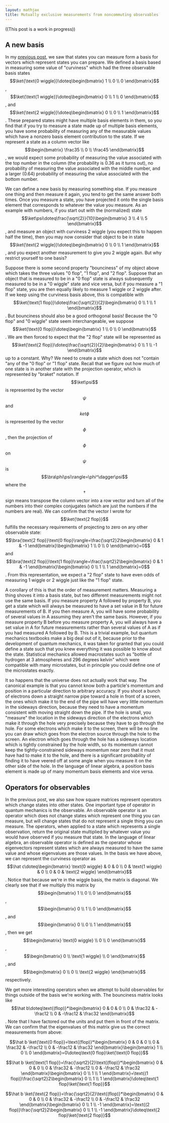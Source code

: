 ```yaml
---
layout: mathjax
title: Mutually exclusive measurements from noncommuting observables
---
```


((This post is a work in progress))

## A new basis

In my [previous post](https://quark.rodeo/2024/10/25/quantumStates.html), we saw that states you can measure form a basis for vectors which represent states you can prepare. We defined a basis based in measuring some value of "curviness" which had the three observable basis states $$\ket{\text{0 wiggle}}\doteq\begin{bmatrix} 1 \\ 0 \\ 0 \end{bmatrix}$$, $$\ket{\text{1 wiggle}}\doteq\begin{bmatrix} 0 \\ 1 \\ 0 \end{bmatrix}$$, and $$\ket{\text{2 wiggle}}\doteq\begin{bmatrix} 0 \\ 0 \\ 1 \end{bmatrix}$$. These prepared states might have multiple basis elements in them, so you find that if you try to measure a state made up of multiple basis elements, you have some probability of measuring any of the measurable values which have a nonzero basis element contribution to the state. If we represent a state as a column vector like $$\begin{bmatrix} \frac35 \\ 0 \\ \frac45 \end{bmatrix}$$, we would expect some probability of measuring the value associated with the top number in the column (the probability is 0.36 as it turns out), no probability of measuring the value associated with the middle number, and a larger (0.64) probability of measuring the value associated with the bottom number.

We can define a new basis by measuring something else. If you measure one thing and then measure it again, you tend to get the same answer both times. Once you measure a state, you have projected it onto the single basis element that corresponds to whatever the value you measure. As an example with numbers, if you start out with the (normalized) state $$\ket\psi\doteq\frac{\sqrt{2}}{10}\begin{bmatrix} 3 \\ 4 \\ 5 \end{bmatrix}$$, and measure an object with curviness 2 wiggle (you expect this to happen half the time), then you may now consider that object to be in state $$\ket{\text{2 wiggle}}\doteq\begin{bmatrix} 0 \\ 0 \\ 1 \end{bmatrix}$$, and you expect another measurement to give you 2 wiggle again. But why restrict yourself to one basis?

Suppose there is some second property "bounciness" of my object above which takes the three values "0 flop", "1 flop", and "2 flop". Suppose that an object that is measured to be in a "0 flop" state is always subsequently measured to be in a "0 wiggle" state and vice versa, but if you measure a "1 flop" state, you are then equally likely to measure 1 wiggle or 2 wiggle after. If we keep using the curviness basis above, this is compatible with $$\ket{\text{1 flop}}\doteq\frac{\sqrt{2}}{2}\begin{bmatrix} 0 \\ 1 \\ 1 \end{bmatrix}$$. But bounciness should also be a good orthogonal basis! Because the "0 flop" and "0 wiggle" state seem interchangeable, we suppose $$\ket{\text{0 flop}}\doteq\begin{bmatrix} 1 \\ 0 \\ 0 \end{bmatrix}$$. We are then forced to expect that the "2 flop" state will be represented as $$\ket{\text{2 flop}}\doteq\frac{\sqrt{2}}{2}\begin{bmatrix} 0 \\ 1 \\ -1 \end{bmatrix}$$ up to a constant. Why? We need to create a state which does not "contain "any of the "0 flop" or "1 flop" state. Recall that we figure out how much of one state is in another state with the projection operator, which is represented by "braket" notation. If $$\ket\psi$$ is represented by the vector $$\psi$$ and $$ket\phi$$ is represented by the vector $$\phi$$, then the projection of $$\phi$$ on $$\psi$$ is $$\bra\phi\psi\rangle=\phi^\dagger\psi$$ where the $$\dagger$$ sign means transpose the column vector into a row vector and turn all of the numbers into their complex conjugates (which are just the numbers if the numbers are real). We can confirm that the vector I wrote for $$\ket{\text{2 flop}}$$ fulfills the necessary requirements of projecting to zero on any other observable state: $$\bra{\text{2 flop}}\text{0 flop}\rangle=\frac{\sqrt2}2\begin{bmatrix} 0 & 1 & -1 \end{bmatrix}\begin{bmatrix} 1 \\ 0 \\ 0 \end{bmatrix}=0$$ and $$\bra{\text{2 flop}}\text{1 flop}\rangle=\frac{\sqrt2}2\begin{bmatrix} 0 & 1 & -1 \end{bmatrix}\begin{bmatrix} 0 \\ 1 \\ 1 \end{bmatrix}=0$$. From this representation, we expect a "2 flop" state to have even odds of measuring 1 wiggle or 2 wiggle just like the "1 flop" state.

A corollary of this is that the order of measurement matters. Measuring a thing shoves it into a basis state, but two different measurements might not use the same basis. If you measure property A followed by property B, you get a state which will always be measured to have a set value in B for future measurements of B. If you then measure A, you will have some probability of several values in A assuming they aren't the same basis. However, if you measure property B before you measure property A, you will always have a set value in A for future measurements rather than several values of A as if you had measured A followed by B. This is a trivial example, but quantum mechanics textbooks make a big deal out of it, because prior to the development of quantum mechanics, it was taken for granted that you could define a state such that you knew everything it was possible to know about the state. Statistical mechanics allowed macrostates such as "bottle of hydrogen at 3 atmospheres and 296 degrees kelvin" which were compatible with many microstates, but in principle you could define one of the microstates exactly.

It so happens that the universe does not actually work that way. The canonical example is that you cannot know both a particle's momentum and position in a particular direction to arbitrary accuracy. If you shoot a bunch of electrons down a straight narrow pipe toward a hole in front of a screen, the ones which make it to the end of the pipe will have very little momentum in the sideways direction, because they need to have a momentum consistent with moving straight down the pipe. If the hole is small, you "measure" the location in the sideways direction of the electrons which make it through the hole very precisely because they have to go through the hole. For some electrons which make it to the screen, there will be no line you can draw which goes from the electron source through the hole to the screen. An electron which goes through the hole has a sideways location which is tightly constrained by the hole width, so its momentum cannot keep the tightly-constrained sideways momentum near zero that it must have had to make it to the hole, and there is a significant probability of finding it to have veered off at some angle when you measure it on the other side of the hole. In the language of linear algebra, a position basis element is made up of many momentum basis elements and vice versa.

## Operators for observables

In the previous post, we also saw how square matrices represent operators which change states into other states. One important type of operator in quantum mechanics is the observable. An observable operator is an operator which does not change states which represent one thing you can measure, but will change states that do not represent a single thing you can measure. The operators, when applied to a state which represents a single observation, return the original state multiplied by whatever value you would have observed if you measure that state. In the language of linear algebra, an observable operator is defined as the operator whose eigenvectors represent states which are always measured to have the same value and whose eigenvalues are those values. In the basis we have above, we can represent the curviness operator as $$\hat c\doteq\begin{bmatrix} \text{0 wiggle} & 0 & 0 \\ 0 & \text{1 wiggle} & 0 \\ 0 & 0 & \text{2 wiggle} \end{bmatrix}$$. Notice that because we're in the wiggle basis, the matrix is diagonal. We clearly see that if we multiply this matrix by $$\begin{bmatrix} 1 \\ 0 \\ 0 \end{bmatrix}$$, $$\begin{bmatrix} 0 \\ 1 \\ 0 \end{bmatrix}$$, and $$\begin{bmatrix} 0 \\ 0 \\ 1 \end{bmatrix}$$, then we get $$\begin{bmatrix} \text{0 wiggle} \\ 0 \\ 0 \end{bmatrix}$$, $$\begin{bmatrix} 0 \\ \text{1 wiggle} \\ 0 \end{bmatrix}$$, and $$\begin{bmatrix} 0 \\ 0 \\ \text{2 wiggle} \end{bmatrix}$$ respectively.

We get more interesting operators when we attempt to build observables for things outside of the basis we're working with. The bounciness matrix looks like $$\hat b\doteq\text{(flop)}*\begin{bmatrix} 0 & 0 & 0 \\ 0 & \frac32 & -\frac12 \\ 0 & -\frac12 & \frac32 \end{bmatrix}$$. Note that I have factored out the units and put them in front of the matrix. We can confirm that the eigenvalues of this matrix give us the correct measurements from above:

$$\hat b \ket{\text{0 flop}}=\text{(flop)}*\begin{bmatrix} 0 & 0 & 0 \\ 0 & \frac32 & -\frac12 \\ 0 & -\frac12 & \frac32 \end{bmatrix}\begin{bmatrix} 1 \\ 0 \\ 0 \end{bmatrix}=0\doteq\text{0 flop}\ket{\text{0 flop}}$$

$$\hat b \ket{\text{1 flop}}=\frac{\sqrt2}{2}\text{(flop)}*\begin{bmatrix} 0 & 0 & 0 \\ 0 & \frac32 & -\frac12 \\ 0 & -\frac12 & \frac32 \end{bmatrix}\begin{bmatrix} 0 \\ 1 \\ 1 \end{bmatrix}=\text{(1 flop)}\frac{\sqrt2}2\begin{bmatrix} 0 \\ 1 \\ 1 \end{bmatrix}\doteq\text{1 flop}\ket{\text{1 flop}}$$

$$\hat b \ket{\text{2 flop}}=\frac{\sqrt2}{2}\text{(flop)}*\begin{bmatrix} 0 & 0 & 0 \\ 0 & \frac32 & -\frac12 \\ 0 & -\frac12 & \frac32 \end{bmatrix}\begin{bmatrix} 0 \\ 1 \\ -1 \end{bmatrix}=\text{(2 flop)}\frac{\sqrt2}2\begin{bmatrix} 0 \\ 1 \\ -1 \end{bmatrix}\doteq\text{2 flop}\ket{\text{2 flop}}$$
